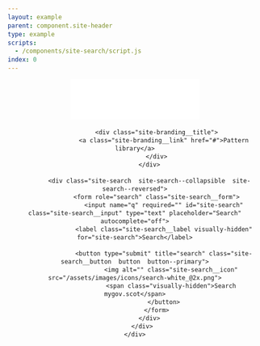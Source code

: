 ```yaml
---
layout: example
parent: component.site-header
type: example
scripts:
  - /components/site-search/script.js
index: 0
---
```


<header class="site-header  site-header--reversed" role="banner">
    <div class="wrapper">
        <div class="site-header__content">
            <div class="site-header__branding  site-branding  site-branding--reversed">
                <a class="site-branding__logo  site-branding__link" href="/">
                    <img class="site-branding__logo-image" src="/assets/patternlib/images/logos/digital-scotland--reversed.svg" alt="Digital Scotland">
                </a>

                <div class="site-branding__title">
                    <a class="site-branding__link" href="#">Pattern library</a>
                </div>
            </div>

            <div class="site-search  site-search--collapsible  site-search--reversed">
                <form role="search" class="site-search__form">
                    <input name="q" required="" id="site-search" class="site-search__input" type="text" placeholder="Search" autocomplete="off">
                    <label class="site-search__label visually-hidden" for="site-search">Search</label>

                    <button type="submit" title="search" class="site-search__button  button  button--primary">
                        <img alt="" class="site-search__icon" src="/assets/images/icons/search-white_@2x.png">
                        <span class="visually-hidden">Search mygov.scot</span>
                    </button>
                </form>
            </div>
        </div>
    </div>
</header>
